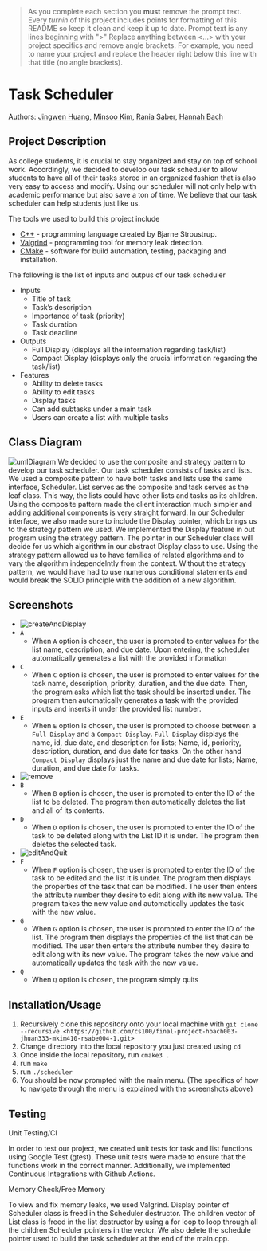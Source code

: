  > As you complete each section you **must** remove the prompt text. Every *turnin* of this project includes points for formatting of this README so keep it clean and keep it up to date. 
 > Prompt text is any lines beginning with "\>"
 > Replace anything between \<...\> with your project specifics and remove angle brackets. For example, you need to name your project and replace the header right below this line with that title (no angle brackets). 
# Task Scheduler 
 Authors: [Jingwen Huang](https://github.com/JingwenHuang233),
 [Minsoo Kim](https://github.com/minsooerickim),
 [Rania Saber](https://github.com/rsabe004),
 [Hannah Bach](https://github.com/hbach24)

## Project Description
As college students, it is crucial to stay organized and stay on top of school work. Accordingly, we decided to develop our task scheduler to allow students to have all of their tasks stored in an organized fashion that is also very easy to access and modify. Using our scheduler will not only help with academic performance but also save a ton of time. We believe that our task scheduler can help students just like us.

The tools we used to build this project include
* [C++](https://www.cplusplus.com/) - programming language created by Bjarne Stroustrup.
* [Valgrind](https://valgrind.org/) - programming tool for memory leak detection.
* [CMake](https://cmake.org/) - software for build automation, testing, packaging and installation.

The following is the list of inputs and outpus of our task scheduler
* Inputs
    * Title of task
    * Task’s description 
    * Importance of task (priority)
    * Task duration 
    * Task deadline
* Outputs
    * Full Display (displays all the information regarding task/list)
    * Compact Display (displays only the crucial information regarding the task/list)
* Features
    * Ability to delete tasks  
    * Ability to edit tasks 
    * Display tasks
    * Can add subtasks under a main task 
    * Users can create a list with multiple tasks

## Class Diagram
![umlDiagram](./imgs/umlDiagram.png)
We decided to use the composite and strategy pattern to develop our task scheduler. Our task scheduler consists of tasks and lists. We used a composite pattern to have both tasks and lists use the same interface, Scheduler. List serves as the composite and task serves as the leaf class. This way, the lists could have other lists and tasks as its children. Using the composite pattern made the client interaction much simpler and adding additional components is very straight forward. In our Scheduler interface, we also made sure to include the Display pointer, which brings us to the strategy pattern we used. We implemented the Display feature in out program using the strategy pattern. The pointer in our Scheduler class will decide for us which algorithm in our abstract Display class to use. Using the strategy pattern allowed us to have families of related algorithms and to vary the algorithm independelntly from the context. Without the strategy pattern, we would have had to use numerous conditional statements and would break the SOLID principle with the addition of a new algorithm.
 
## Screenshots
* ![createAndDisplay](./imgs/createAndDisplay.PNG)
* ```A```
    * When ```A``` option is chosen, the user is prompted to enter values for the list name, description, and due date. Upon entering, the scheduler automatically generates a list with the provided information
* ```C```
    * When ```C``` option is chosen, the user is prompted to enter values for the task name, description, priority, duration, and the due date. Then, the program asks which list the task should be inserted under. The program then automatically generates a task with the provided inputs and inserts it under the provided list number.
* ```E```
    * When ```E``` option is chosen, the user is prompted to choose between a ```Full Display``` and a ```Compact Display```. ```Full Display``` displays the name, id, due date, and description for lists; Name, id, poriority, description, duration, and due date for tasks. On the other hand ```Compact Display``` displays just the name and due date for lists; Name, duration, and due date for tasks.
* ![remove](./imgs/remove.PNG)
* ```B```
    * When ```B``` option is chosen, the user is prompted to enter the ID of the list to be deleted. The program then automatically deletes the list and all of its contents.
* ```D```
    * When ```D``` option is chosen, the user is prompted to enter the ID of the task to be deleted along with the List ID it is under. The program then deletes the selected task.
* ![editAndQuit](./imgs/editAndQuit.PNG)
* ```F```
    * When ```F``` option is chosen, the user is prompted to enter the ID of the task to be edited and the list it is under. The program then displays the properties of the task that can be modified. The user then enters the attribute number they desire to edit along with its new value. The program takes the new value and automatically updates the task with the new value.
* ```G```
    * When ```G``` option is chosen, the user is prompted to enter the ID of the list. The program then displays the properties of the list that can be modified. The user then enters the attribute number they desire to edit along with its new value. The program takes the new value and automatically updates the task with the new value.
* ```Q```
    * When ```Q``` option is chosen, the program simply quits

## Installation/Usage
1. Recursively clone this repository onto your local machine with ```git clone --recursive <https://github.com/cs100/final-project-hbach003-jhuan333-mkim410-rsabe004-1.git>```
2. Change directory into the local repository you just created using ```cd```
3. Once inside the local repository, run ```cmake3 .```
4. run ```make```
5. run ```./scheduler``` 
6. You should be now prompted with the main menu. (The specifics of how to navigate through the menu is explained with the screenshots above)

## Testing
Unit Testing/CI

In order to test our project, we created unit tests for task and list functions using Google Test (gtest). These unit tests were made to ensure that the functions work in the correct manner. Additionally, we implemented Continuous Integrations with Github Actions.


Memory Check/Free Memory

To view and fix memory leaks, we used Valgrind. Display pointer of Scheduler class is freed in the Scheduler destructor. The children vector of List class is freed in the list destructor by using a for loop to loop through all the children Scheduler pointers in the vector. We also delete the schedule pointer used to build the task scheduler at the end of the main.cpp.
